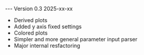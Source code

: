 

--- Version 0.3 2025-xx-xx
- Derived plots
- Added y axis fixed settings
- Colored plots
- Simpler and more general parameter input parser
- Major internal resfactoring
